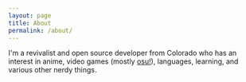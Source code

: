 ```yaml
---
layout: page
title: About
permalink: /about/
---
```


I'm a revivalist and open source developer from Colorado who has an interest in anime, video games (mostly [osu!](https://osu.ppy.sh)), languages, learning, and various other nerdy things. 
